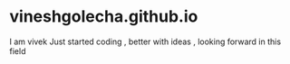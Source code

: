 # vineshgolecha.github.io
I am vivek 
Just started coding , better with ideas , looking forward in this field

